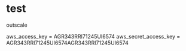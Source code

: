 # test

outscale 

aws_access_key = AGR343RRI71245UI6574
aws_secret_access_key = AGR343RRI71245UI6574AGR343RRI71245UI6574

